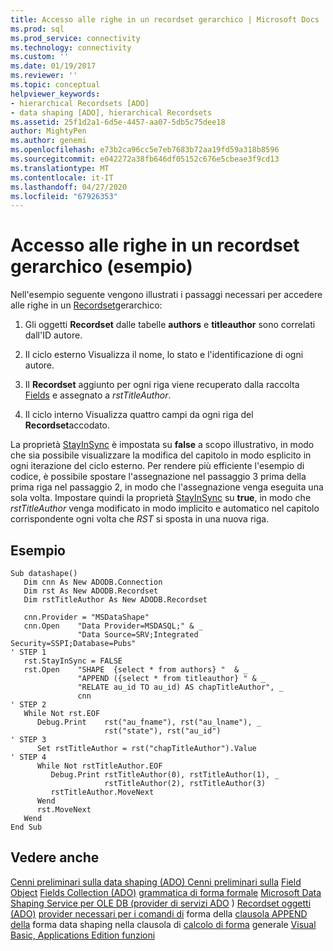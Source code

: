 ```yaml
---
title: Accesso alle righe in un recordset gerarchico | Microsoft Docs
ms.prod: sql
ms.prod_service: connectivity
ms.technology: connectivity
ms.custom: ''
ms.date: 01/19/2017
ms.reviewer: ''
ms.topic: conceptual
helpviewer_keywords:
- hierarchical Recordsets [ADO]
- data shaping [ADO], hierarchical Recordsets
ms.assetid: 25f1d2a1-6d5e-4457-aa07-5db5c75dee18
author: MightyPen
ms.author: genemi
ms.openlocfilehash: e73b2ca96cc5e7eb7683b72aa19fd59a318b8596
ms.sourcegitcommit: e042272a38fb646df05152c676e5cbeae3f9cd13
ms.translationtype: MT
ms.contentlocale: it-IT
ms.lasthandoff: 04/27/2020
ms.locfileid: "67926353"
---
```

# <a name="accessing-rows-in-a-hierarchical-recordset-example"></a>Accesso alle righe in un recordset gerarchico (esempio)
Nell'esempio seguente vengono illustrati i passaggi necessari per accedere alle righe in un [Recordset](../../../ado/reference/ado-api/recordset-object-ado.md)gerarchico:

1.  Gli oggetti **Recordset** dalle tabelle **authors** e **titleauthor** sono correlati dall'ID autore.

2.  Il ciclo esterno Visualizza il nome, lo stato e l'identificazione di ogni autore.

3.  Il **Recordset** aggiunto per ogni riga viene recuperato dalla raccolta [Fields](../../../ado/reference/ado-api/fields-collection-ado.md) e assegnato a *rstTitleAuthor*.

4.  Il ciclo interno Visualizza quattro campi da ogni riga del **Recordset**accodato.

 La proprietà [StayInSync](../../../ado/reference/ado-api/stayinsync-property.md) è impostata su **false** a scopo illustrativo, in modo che sia possibile visualizzare la modifica del capitolo in modo esplicito in ogni iterazione del ciclo esterno. Per rendere più efficiente l'esempio di codice, è possibile spostare l'assegnazione nel passaggio 3 prima della prima riga nel passaggio 2, in modo che l'assegnazione venga eseguita una sola volta. Impostare quindi la proprietà [StayInSync](../../../ado/reference/ado-api/stayinsync-property.md) su **true**, in modo che *rstTitleAuthor* venga modificato in modo implicito e automatico nel capitolo corrispondente ogni volta che *RST* si sposta in una nuova riga.

## <a name="example"></a>Esempio

```
Sub datashape()
   Dim cnn As New ADODB.Connection
   Dim rst As New ADODB.Recordset
   Dim rstTitleAuthor As New ADODB.Recordset

   cnn.Provider = "MSDataShape"
   cnn.Open    "Data Provider=MSDASQL;" & _
               "Data Source=SRV;Integrated Security=SSPI;Database=Pubs"
' STEP 1
   rst.StayInSync = FALSE
   rst.Open    "SHAPE  {select * from authors} "  & _
               "APPEND ({select * from titleauthor} " & _
               "RELATE au_id TO au_id) AS chapTitleAuthor", _
               cnn
' STEP 2
   While Not rst.EOF
      Debug.Print    rst("au_fname"), rst("au_lname"), _
                     rst("state"), rst("au_id")
' STEP 3
      Set rstTitleAuthor = rst("chapTitleAuthor").Value
' STEP 4
      While Not rstTitleAuthor.EOF
         Debug.Print rstTitleAuthor(0), rstTitleAuthor(1), _
                     rstTitleAuthor(2), rstTitleAuthor(3)
         rstTitleAuthor.MoveNext
      Wend
      rst.MoveNext
   Wend
End Sub
```

## <a name="see-also"></a>Vedere anche
 [Cenni preliminari sulla data shaping (ADO) Cenni preliminari sulla](../../../ado/guide/data/data-shaping-overview.md) [Field Object](../../../ado/reference/ado-api/field-object.md) [Fields Collection (ADO)](../../../ado/reference/ado-api/fields-collection-ado.md) [grammatica di forma formale](../../../ado/guide/data/formal-shape-grammar.md) [Microsoft Data Shaping Service per OLE DB (provider di servizi ADO](../../../ado/guide/appendixes/microsoft-data-shaping-service-for-ole-db-ado-service-provider.md) ) [Recordset oggetti (ADO)](../../../ado/reference/ado-api/recordset-object-ado.md) [provider necessari per i comandi di](../../../ado/guide/data/required-providers-for-data-shaping.md) forma della [clausola APPEND](../../../ado/guide/data/shape-append-clause.md) [della](../../../ado/guide/data/shape-commands-in-general.md) forma data shaping nella clausola di [calcolo di forma](../../../ado/guide/data/shape-compute-clause.md) generale [Visual Basic, Applications Edition funzioni](../../../ado/guide/data/visual-basic-for-applications-functions.md)
